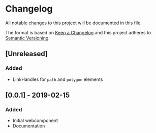# Changelog

All notable changes to this project will be documented in this file.

The format is based on [Keep a Changelog](http://keepachangelog.com/) and this project adheres to [Semantic Versioning](http://semver.org/).

## [Unreleased]

### Added
- LinkHandles for `path` and `polygon` elements

## [0.0.1] - 2019-02-15
### Added
- Initial webcomponent
- Documentation
